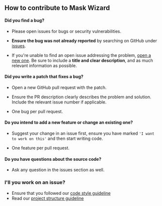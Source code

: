 ## How to contribute to Mask Wizard

#### **Did you find a bug?**

* Please open issues for bugs or security vulnerabilities.

* **Ensure the bug was not already reported** by searching on GitHub under [issues](https://github.com/pmqueiroz/mask-wizard/issues).

* If you're unable to find an open issue addressing the problem,
  [open a new one](https://github.com/pmqueiroz/mask-wizard/issues/new/choose). Be sure to include a **title and clear description**,
  and as much relevant information as possible.

#### **Did you write a patch that fixes a bug?**

* Open a new GitHub pull request with the patch.

* Ensure the PR description clearly describes the problem and solution. Include the relevant issue number if applicable.

* One bug per pull request. 

#### **Do you intend to add a new feature or change an existing one?**

* Suggest your change in an issue first, ensure you have marked `'I want to work on this'` and then start writing code.

* One feature per pull request. 

#### **Do you have questions about the source code?**

* Ask any question in the issues section as well.

### I'll you work on an issue?

* Ensure that you followed our [code style guideline](https://github.com/pmqueiroz/mask-wizard/wiki/Code-Style-Guideline)
* Read our [project structure guideline](https://github.com/pmqueiroz/mask-wizard/wiki/Project-Structure-Guideline)
